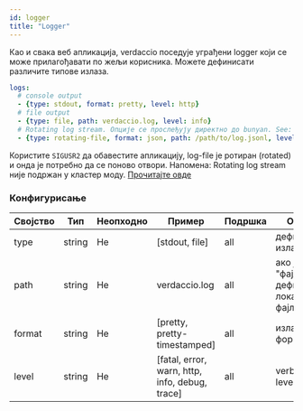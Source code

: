 ```yaml
---
id: logger
title: "Logger"
---
```


Као и свака веб апликација, verdaccio поседује уграђени logger који се може прилагођавати по жељи корисника. Можете дефинисати различите типове излаза.

```yaml
logs:
  # console output
  - {type: stdout, format: pretty, level: http}
  # file output
  - {type: file, path: verdaccio.log, level: info}
  # Rotating log stream. Опције се прослеђују директно до bunyan. See: https://github.com/trentm/node-bunyan#stream-type-rotating-file
  - {type: rotating-file, format: json, path: /path/to/log.jsonl, level: http, options: {period: 1d}}
```

Користите `SIGUSR2` да обавестите апликацију, log-file је ротиран (rotated) и онда је потребно да се поново отвори. Напомена: Rotating log stream није подржан у кластер моду. [Прочитајте овде](https://github.com/trentm/node-bunyan#stream-type-rotating-file)

### Конфигурисање

| Својство | Тип    | Неопходно | Пример                                         | Подршка | Опис                                       |
| -------- | ------ | --------- | ---------------------------------------------- | ------- | ------------------------------------------ |
| type     | string | Не        | [stdout, file]                                 | all     | дефинише излаз                             |
| path     | string | Не        | verdaccio.log                                  | all     | ако је тип "фајл", дефинише локацију фајла |
| format   | string | Не        | [pretty, pretty-timestamped]                   | all     | излазни формат                             |
| level    | string | Не        | [fatal, error, warn, http, info, debug, trace] | all     | verbose level                              |